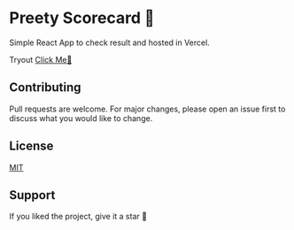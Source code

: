 Preety Scorecard 📝
===
Simple React App to check result and hosted in Vercel. 

Tryout [Click Me👀](https://preety-scorecard-frontend.vercel.app/) 

## Contributing
Pull requests are welcome. For major changes, please open an issue first
to discuss what you would like to change. 

## License
[MIT](https://choosealicense.com/licenses/mit/)

## Support
If you liked the project, give it a star 🌟
